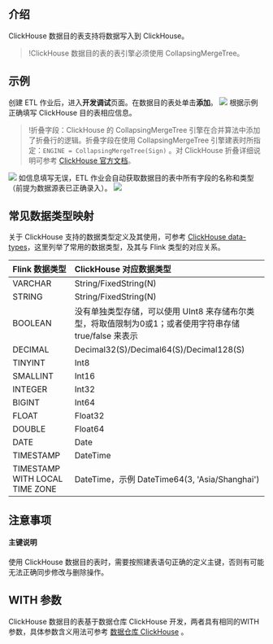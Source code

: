 ## 介绍
ClickHouse 数据目的表支持将数据写入到 ClickHouse。
>!ClickHouse 数据目的表的表引擎必须使用 CollapsingMergeTree。

## 示例

创建 ETL 作业后，进入**开发调试**页面。在数据目的表处单击**添加**。
![](https://main.qcloudimg.com/raw/ed72b4cfa8ed243f6e7c0c8387d8ee8b.png)
根据示例正确填写 ClickHouse 目的表相应信息。

>!折叠字段：ClickHouse 的 CollapsingMergeTree 引擎在合并算法中添加了折叠行的逻辑。折叠字段在使用 CollapsingMergeTree 引擎建表时所指定：`ENGINE = CollapsingMergeTree(Sign)` 。对 ClickHouse 折叠详细说明可参考 [ClickHouse 官方文档](https://clickhouse.tech/docs/zh/engines/table-engines/mergetree-family/collapsingmergetree/)。

![](https://main.qcloudimg.com/raw/ba73cb32b64832911968d7e751f5aa32.png)
如信息填写无误，ETL 作业会自动获取数据目的表中所有字段的名称和类型（前提为数据源表已正确录入）。
![](https://main.qcloudimg.com/raw/a2f88195451c7cfdd91a8394ca2da20f.png)

## 常见数据类型映射

关于 ClickHouse 支持的数据类型定义及其使用，可参考 [ClickHouse data-types](https://clickhouse.tech/docs/en/sql-reference/data-types/)，这里列举了常用的数据类型，及其与 Flink 类型的对应关系。

| Flink 数据类型                 | ClickHouse 对应数据类型                                      |
| :----------------------------- | :----------------------------------------------------------- |
| VARCHAR                        | String/FixedString(N)                                        |
| STRING                         | String/FixedString(N)                                        |
| BOOLEAN                        | 没有单独类型存储，可以使用 UInt8 来存储布尔类型，将取值限制为0或1；或者使用字符串存储 true/false 来表示 |
| DECIMAL                        | Decimal32(S)/Decimal64(S)/Decimal128(S)                      |
| TINYINT                        | Int8                                                         |
| SMALLINT                       | Int16                                                        |
| INTEGER                        | Int32                                                        |
| BIGINT                         | Int64                                                        |
| FLOAT                          | Float32                                                      |
| DOUBLE                         | Float64                                                      |
| DATE                           | Date                                                         |
| TIMESTAMP                      | DateTime                                                     |
| TIMESTAMP WITH LOCAL TIME ZONE | DateTime，示例 DateTime64(3, 'Asia/Shanghai')                 |

## 注意事项
#### 主键说明
使用 ClickHouse 数据目的表时，需要按照建表语句正确的定义主键，否则有可能无法正确同步修改与删除操作。

## WITH 参数
ClickHouse 数据目的表基于数据仓库 ClickHouse 开发，两者具有相同的WITH参数，具体参数含义用法可参考 [数据仓库 ClickHouse](https://cloud.tencent.com/document/product/849/53389) 。


